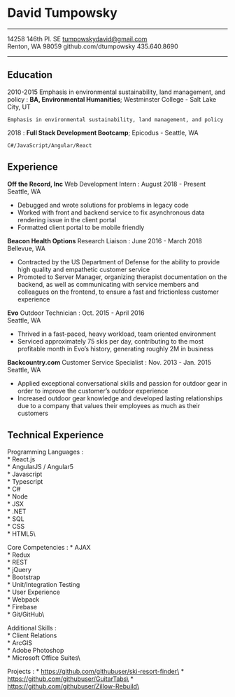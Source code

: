 David Tumpowsky
============

-------------------     ----------------------------
14258 146th Pl. SE          tumpowskydavid@gmail.com\
Renton, WA 98059               github.com/dtumpowsky
                                        435.640.8690
-------------------     ----------------------------

Education
---------

2010-2015
Emphasis in environmental sustainability, land management, and policy
:   **BA, Environmental Humanities**; Westminster College - Salt Lake City, UT

    Emphasis in environmental sustainability, land management, and policy

2018
:   **Full Stack Development Bootcamp**; Epicodus - Seattle, WA

    C#/JavaScript/Angular/React

Experience
----------

**Off the Record, Inc**
Web Development Intern : August 2018 - Present\
Seattle, WA

* Debugged and wrote solutions for problems in legacy code
* Worked with front and backend service to fix asynchronous data rendering issue in the client portal
* Formatted client portal to be mobile friendly


**Beacon Health Options**
Research Liaison : June 2016 - March 2018\
Bellevue, WA

* Contracted by the US Department of Defense for the ability to provide high quality and empathetic customer service
* Promoted to Server Manager, organizing therapist documentation on the backend, as well as communicating with service members and colleagues on the frontend, to ensure a fast and frictionless customer experience


**Evo**
Outdoor Technician : Oct. 2015 - April 2016\
Seattle, WA

* Thrived in a fast-paced, heavy workload, team oriented environment
* Serviced approximately 75 skis per day, contributing to the most profitable month in Evo’s history, generating roughly 2M in business


**Backcountry.com**
Customer Service Specialist : Nov. 2013 - Jan. 2015\
Seattle, WA

* Applied exceptional conversational skills and passion for outdoor gear in order to improve the customer’s outdoor experience
* Increased outdoor gear knowledge and developed lasting relationships due to a company that values their employees as much as their customers

Technical Experience
--------------------

Programming Languages
:   
    * React.js\
    * AngularJS / Angular5\
    * Javascript\
    * Typescript\
    * C#\
    * Node\
    * JSX\
    * .NET\
    * SQL\
    * CSS\
    * HTML5\

Core Competencies
:
    * AJAX\
    * Redux\
    * REST\
    * jQuery\
    * Bootstrap\
    * Unit/Integration Testing\
    * User Experience\
    * Webpack\
    * Firebase\
    * Git/GitHub\

Additional Skills
:   
    * Client Relations\
    * ArcGIS\
    * Adobe Photoshop\
    * Microsoft Office Suites\

Projects
:
    * https://github.com/githubuser/ski-resort-finder\
    * https://github.com/githubuser/GuitarTabs\
    * https://github.com/githubuser/Zillow-Rebuild\
